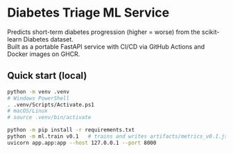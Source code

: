 # Diabetes Triage ML Service

Predicts short-term diabetes progression (higher = worse) from the scikit-learn Diabetes dataset.  
Built as a portable FastAPI service with CI/CD via GitHub Actions and Docker images on GHCR.

## Quick start (local)

```bash
python -m venv .venv
# Windows PowerShell
. .venv/Scripts/Activate.ps1
# macOS/Linux
# source .venv/bin/activate

python -m pip install -r requirements.txt
python -m ml.train v0.1   # trains and writes artifacts/metrics_v0.1.json, artifacts/model_v0.1.joblib
uvicorn app.app:app --host 127.0.0.1 --port 8000